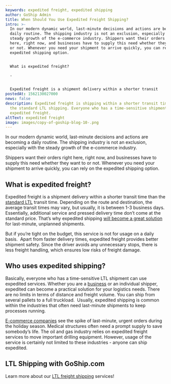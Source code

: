 ```yaml
---
keywords: expedited freight, expedited shipping
author: GoShip Admin
title: When Should You Use Expedited Freight Shipping?
intro: >-
  In our modern dynamic world, last-minute decisions and actions are becoming a
  daily routine. The shipping industry is not an exclusion, especially with the
  steady growth of the e-commerce industry. Shippers want their orders right
  here, right now, and businesses have to supply this need whether they want to
  or not. Whenever you need your shipment to arrive quickly, you can rely on the
  expedited shipping option. 


  What is expedited freight?

  -


  Expedited freight is a shipment delivery within a shorter transit
postedAt: 1562130027000
news: false
description: Expedited freight is shipping within a shorter transit time than
  the standard LTL shipping. Everyone who has a time-sensitive shipment can use
  expedited freight.
altText: expedited freight
image: images/copy-of-goship-blog-10-.png
---
```

In our modern dynamic world, last-minute decisions and actions are becoming a daily routine. The shipping industry is not an exclusion, especially with the steady growth of the e-commerce industry. 

Shippers want their orders right here, right now, and businesses have to supply this need whether they want to or not. Whenever you need your shipment to arrive quickly, you can rely on the expedited shipping option.

## What is expedited freight?

Expedited freight is a shipment delivery within a shorter transit time than the [standard LTL](https://www.goship.com/shipping-services/ltl-freight-shipping/) transit time. Depending on the route and destination, the average transit times may vary, but usually, it is between 1-3 business days. Essentially, additional service and pressed delivery time don’t come at the standard price. That’s why expedited shipping [will become a great solution](https://www.plslogistics.com/blog/what-is-expedited-shipping/) for last-minute, unplanned shipments. 

But if you’re tight on the budget, this service is not for usage on a daily basis.  Apart from faster delivery times, expedited freight provides better shipment safety. Since the driver avoids any unnecessary stops, there is less freight handling, which ensures low risks of freight damage. 

## Who uses expedited shipping?

Basically, everyone who has a time-sensitive LTL shipment can use expedited services. Whether you are a [business](https://www.goship.com/shipping-services/small-business-shipping/) or an individual shipper, expedited can become a practical solution for your logistics needs. There are no limits in terms of distance and freight volume. You can ship from several pallets to a full truckload.  Usually, expedited shipping is common within the industries that often need last-minute shipments to keep processes running. [](https://www.goship.com/shipping-services/small-business-shipping)

[E-commerce companies](https://www.goship.com/shipping-services/small-business-shipping) see the spike of last-minute, urgent orders during the holiday season. Medical structures often need a prompt supply to save somebody’s life. The oil and gas industry relies on expedited freight services to move important drilling equipment. However, usage of the service is certainly not limited to these industries - anyone can ship expedited.

## LTL Shipping with GoShip.com

Learn more about our [LTL freight shipping](https://www.goship.com/shipping-services/ltl-freight-shipping/) services!